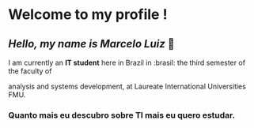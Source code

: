 # Welcome to my profile !

## *Hello, my name is Marcelo Luiz* 👋

<!--
**Mlluiz39/Mlluiz39** is a ✨ _special_ ✨ repository because its `README.md` (this file) appears on your GitHub profile.

Here are some ideas to get you started:

- 🔭 I’m currently working on ...
- 🌱 I’m currently learning ...
- 👯 I’m looking to collaborate on ...
- 🤔 I’m looking for help with ...
- 💬 Ask me about ...
- 📫 How to reach me: ...
- 😄 Pronouns: ...
- ⚡ Fun fact: ...
-->
I am currently an **IT student** here in Brazil in :brasil: the third semester of the faculty of &nbsp;

analysis and systems development, at Laureate International Universities FMU.

### Quanto mais eu descubro sobre TI mais eu quero estudar.
